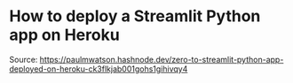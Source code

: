 # How to deploy a Streamlit Python app on Heroku

Source: https://paulmwatson.hashnode.dev/zero-to-streamlit-python-app-deployed-on-heroku-ck3flkjab001gohs1gihivqy4
